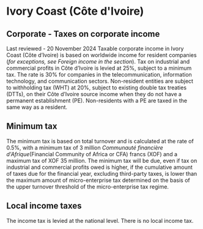 # Ivory Coast (Côte d'Ivoire)
## Corporate - Taxes on corporate income
Last reviewed - 20 November 2024
Taxable corporate income in Ivory Coast (Côte d’Ivoire) is based on worldwide income for resident companies (_for exceptions, see Foreign income in the_ _section_).
Tax on industrial and commercial profits in Côte d’Ivoire is levied at 25%, subject to a minimum tax. The rate is 30% for companies in the telecommunication, information technology, and communication sectors.
Non-resident entities are subject to withholding tax (WHT) at 20%, subject to existing double tax treaties (DTTs), on their Côte d’Ivoire source income when they do not have a permanent establishment (PE). Non-residents with a PE are taxed in the same way as a resident.
## Minimum tax
The minimum tax is based on total turnover and is calculated at the rate of 0.5%, with a minimum tax of 3 million _Communauté financière d'Afrique_(Financial Community of Africa or CFA) francs (XOF) and a maximum tax of XOF 35 million.
The minimum tax will be due, even if tax on industrial and commercial profits owed is higher, if the cumulative amount of taxes due for the financial year, excluding third-party taxes, is lower than the maximum amount of micro-enterprise tax determined on the basis of the upper turnover threshold of the micro-enterprise tax regime.
## Local income taxes
The income tax is levied at the national level. There is no local income tax.
